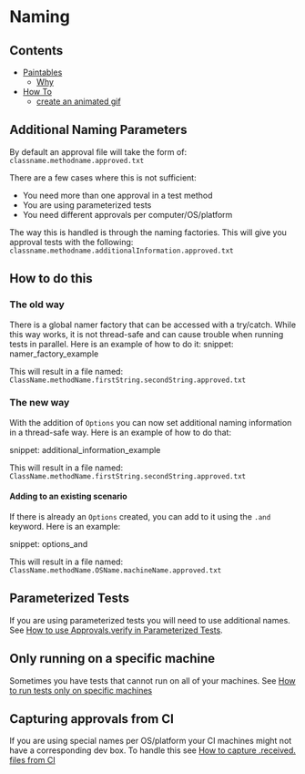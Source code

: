 <a id="top"></a>

# Naming

<!-- toc -->
## Contents

  * [Paintables](#paintables)
    * [Why](#why)
  * [How To](#how-to)
    * [create an animated gif](#create-an-animated-gif)<!-- endToc -->

## Additional Naming Parameters

By default an approval file will take the form of:  
`classname.methodname.approved.txt`  

There are a few cases where this is not sufficient:
* You need more than one approval in a test method
* You are using parameterized tests
* You need different approvals per computer/OS/platform

The way this is handled is through the naming factories. This will give you approval tests with the following:  
`classname.methodname.additionalInformation.approved.txt`

## How to do this

### The old way
There is a global namer factory that can be accessed with a try/catch. While this way works, it is not thread-safe
and can cause trouble when running tests in parallel. Here is an example of how to do it:
snippet: namer_factory_example

This will result in a file named:
`ClassName.methodName.firstString.secondString.approved.txt`

### The new way
With the addition of `Options` you can now set additional naming information in a thread-safe way. Here is an example of how to do that:

snippet: additional_information_example

This will result in a file named:
`ClassName.methodName.firstString.secondString.approved.txt`

#### Adding to an existing scenario
If there is already an `Options` created, you can add to it using the `.and` keyword. Here is an example:

snippet: options_and

This will result in a file named: 
`ClassName.methodName.OSName.machineName.approved.txt`

## Parameterized Tests
If you are using parameterized tests you will need to use additional names. See [How to use Approvals.verify in Parameterized Tests](../how_to/ParameterizedTest.md).

## Only running on a specific machine

Sometimes you have tests that cannot run on all of your machines. See [How to run tests only on specific machines](../how_to/MachineNameSpecificTest.md) 

## Capturing approvals from CI
If you are using special names per OS/platform your CI machines might not have a corresponding dev box. To handle this see [How to capture .received. files from CI](../how_to/CaptureFilesFromCI.md)
